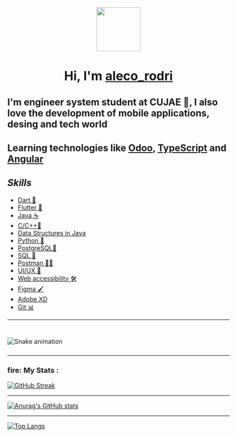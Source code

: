  <div id="header" align="center">

  <img src="https://media.giphy.com/media/M9gbBd9nbDrOTu1Mqx/giphy.gif" width="100"/>
  
</div>

<h1 align="center">
 Hi, I'm
 <A HREF="https://mobile.twitter.com/aleco_rodri"> aleco_rodri </A>

</h1>

## I'm engineer system student at CUJAE 💚, I also love the development of mobile applications, desing and tech world

## Learning technologies like [Odoo](https://www.odoo.com/es_ES), [TypeScript](https://www.typescriptlang.org/docs/) and [Angular](https://angular.io)

## ***Skills***

* [Dart 🎯](https://dart.dev)
* [Flutter 💙](https://flutter.dev/)
* [Java ☕](https://www.java.com/es/)
* [C/C++🧵](https://docs.microsoft.com/en-us/cpp/?view=msvc-170)
* [Data Structures in Java](https://docs.oracle.com/javase/tutorial/collections/intro/index.html)
* [Python 🐍](https://www.python.org)
* [PostgreSQL🐘](https://www.postgresql.org)
* [SQL 📝](https://docs.microsoft.com/en-us/sql/?view=sql-server-ver16)
* [Postman 🐱‍🏍](https://www.postman.com)
* [UI](https://codigofacilito.com/certificates/57273)[/UX 🎨](https://codigofacilito.com/certificates/57086)
* [Web accessibility 🛠](https://codigofacilito.com/certificates/43212.pdf)
* [Figma 🖌](https://www.figma.com)
* [Adobe XD](https://www.adobe.com/products/xd.html)
* [Git 📊](https://git-scm.com)

---
###

<br clear="both">

<img src="https://github.com/alecorodri/alecorodri/blob/output/snake.svg" alt="Snake animation" />

###

---
### fire: My Stats :

[![GitHub Streak](https://github-readme-streak-stats.herokuapp.com/?user=alecorodri&theme=tokyonight)](https://git.io/streak-stats)

---
[![Anurag's GitHub stats](https://github-readme-stats.vercel.app/api?username=alecorodri&show_icons=true&theme=tokyonight)](https://github.com/anuraghazra/github-readme-stats)

---
[![Top Langs](https://github-readme-stats.vercel.app/api/top-langs/?username=alecorodri&layout=compact&theme=tokyonight)](https://github.com/anuraghazra/github-readme-stats)

